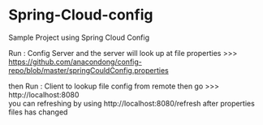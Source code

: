 # Spring-Cloud-config
Sample Project using Spring Cloud Config

Run : Config Server and the server will look up at file properties >>> https://github.com/anacondong/config-repo/blob/master/springCouldConfig.properties <br/>

then Run : Client to lookup file config from remote then go >>> http://localhost:8080 <br/>
you can refreshing by using http://localhost:8080/refresh after properties files has changed
